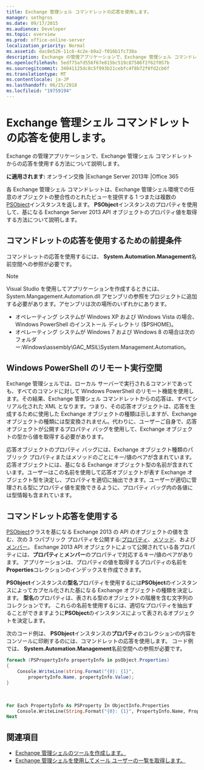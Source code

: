 ```yaml
---
title: Exchange 管理シェル コマンドレットの応答を使用します。
manager: sethgros
ms.date: 09/17/2015
ms.audience: Developer
ms.topic: overview
ms.prod: office-online-server
localization_priority: Normal
ms.assetid: dac8e526-11c6-4c2e-b9a2-f016b1fc738a
description: Exchange の管理アプリケーションで、Exchange 管理シェル コマンドレットからの応答を使用する方法について説明します。
ms.openlocfilehash: 5edf75afd556f67e815bc519c87586f2f62f057b
ms.sourcegitcommit: 34041125dc8c5f993b21cebfc4f8b72f0fd2cb6f
ms.translationtype: MT
ms.contentlocale: ja-JP
ms.lasthandoff: 06/25/2018
ms.locfileid: "19759194"
---
```

# <a name="use-the-exchange-management-shell-cmdlet-response"></a>Exchange 管理シェル コマンドレットの応答を使用します。

Exchange の管理アプリケーションで、Exchange 管理シェル コマンドレットからの応答を使用する方法について説明します。
  
**に適用されます:** オンライン交換 |Exchange Server 2013年 |Office 365
  
各 Exchange 管理シェル コマンドレットは、Exchange 管理シェル環境での任意のオブジェクトの整合性のとれたビューを提供する 1 つまたは複数の[PSObject](http://msdn.microsoft.com/en-us/library/system.management.automation.psobject%28VS.85%29.aspx)インスタンスを返します。 **PSObject**インスタンスのプロパティを使用して、基になる Exchange Server 2013 API オブジェクトのプロパティ値を取得する方法について説明します。 
  
## <a name="prerequisites-for-using-cmdlet-responses"></a>コマンドレットの応答を使用するための前提条件
<a name="prerequisites_bk"> </a>

コマンドレットの応答を使用するには、 **System.Automation.Management**名前空間への参照が必要です。 
  
> [!NOTE]
>  Visual Studio を使用してアプリケーションを作成するときには、System.Mangagement.Automation.dll アセンブリの参照をプロジェクトに追加する必要があります。アセンブリは次の場所のいずれかにあります。 
> - オペレーティング システムが Windows XP および Windows Vista の場合、Windows PowerShell のインストール ディレクトリ ($PSHOME)。 
> - オペレーティング システムが Windows 7 および Windows 8 の場合は次のフォルダー:Windows\assembly\GAC_MSIL\System.Management.Automation。 
  
## <a name="windows-powershell-remote-runspace"></a>Windows PowerShell のリモート実行空間
<a name="usingremoterunspace_bk"> </a>

Exchange 管理シェルでは、ローカル サーバーで実行されるコマンドであっても、すべてのコマンドに対して Windows PowerShell のリモート機能を使用します。その結果、Exchange 管理シェル コマンドレットからの応答は、すべてシリアル化された XML となります。つまり、その応答オブジェクトは、応答を生成するために使用した Exchange オブジェクトの種類は示しますが、Exchange オブジェクトの種類には型変換されません。代わりに、ユーザーご自身で、応答オブジェクトが公開するプロパティ バッグを使用して、Exchange オブジェクトの型から値を取得する必要があります。
  
応答オブジェクトのプロパティ バッグには、Exchange オブジェクト種類のパブリック プロパティまたはメソッドのごとにキー/値のペアが含まれています。応答オブジェクトには、基になる Exchange オブジェクト型の名前が含まれています。ユーザーはこの名前を使用して応答オブジェクトが表す Exchange オブジェクト型を決定し、プロパティを適切に抽出できます。ユーザーが適切に管理される型にプロパティ値を変換できるように、プロパティ バッグ内の各値には型情報も含まれています。
  
## <a name="use-the-cmdlet-response"></a>コマンドレット応答を使用する
<a name="usingPSObject_bk"> </a>

[PSObject](http://msdn.microsoft.com/en-us/library/system.management.automation.psobject%28VS.85%29.aspx)クラスを基になる Exchange 2013 の API のオブジェクトの値を含む、次の 3 つパブリック プロパティを公開する:[プロパティ](http://msdn.microsoft.com/en-us/library/system.management.automation.psobject.properties%28VS.85%29.aspx)、[メソッド](http://msdn.microsoft.com/en-us/library/system.management.automation.psobject.methods%28VS.85%29.aspx)、および[メンバー](http://msdn.microsoft.com/en-us/library/system.management.automation.psobject.members%28VS.85%29.aspx)。 Exchange 2013 API オブジェクトによって公開されている各プロパティには、**プロパティ**と**メンバー**のプロパティで対応するキー/値のペアがあります。 アプリケーションは、プロパティの値を取得するプロパティの名前を**Properties**コレクションのインデックスを作成できます。 
  
**PSObject**インスタンスの**型名**プロパティを使用するには**PSObject**のインスタンスによってカプセル化された基になる Exchange オブジェクトの種類を決定します。 **型名**のプロパティは、表される型のオブジェクトの階層を含む文字列のコレクションです。 これらの名前を使用するには、適切なプロパティを抽出することができますように**PSObject**のインスタンスによって表されるオブジェクトを決定します。 
  
次のコード例は、 **PSObject**インスタンスの**プロパティ**のコレクションの内容をコンソールに印刷するのには、コマンドレットの応答を使用します。 コード例では、 **System.Automation.Management**名前空間への参照が必要です。 
  
```cs
foreach (PSPropertyInfo propertyInfo in psObject.Properties)
{
    Console.WriteLine(string.Format("{0}: {1}",
        propertyInfo.Name, propertyInfo.Value);
}
```

<br/>

```vb
For Each PropertyInfo As PSProperty In ObjectInfo.Properties
    Console.WriteLine(String.Format("{0}: {1}", PropertyInfo.Name, PropertyInfo.Value))
Next

```

## <a name="see-also"></a>関連項目

- [Exchange 管理シェルのツールを作成します。](create-exchange-management-shell-tools.md)   
- [Exchange 管理シェルを使用してメール ユーザーの一覧を取得します。](how-to-get-a-list-of-mail-users-by-using-the-exchange-management-shell.md)
    

